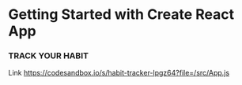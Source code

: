 # Getting Started with Create React App
### TRACK YOUR HABIT
Link https://codesandbox.io/s/habit-tracker-lpgz64?file=/src/App.js
